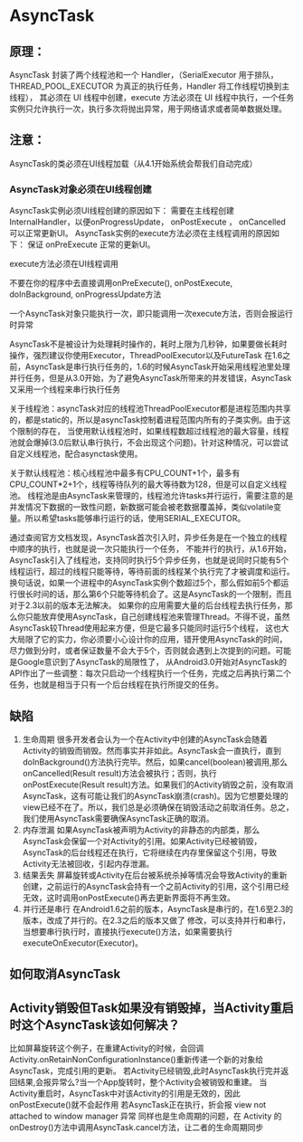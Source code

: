 # AsyncTask
## 原理：
  AsyncTask 封装了两个线程池和一个 Handler，（SerialExecutor 用于排队，THREAD_POOL_EXECUTOR 为真正的执行任务，Handler 将工作线程切换到主线程），
  其必须在 UI 线程中创建，execute 方法必须在 UI 线程中执行，一个任务实例只允许执行一次，执行多次将抛出异常，用于网络请求或者简单数据处理。
## 注意：
  AsyncTask的类必须在UI线程加载（从4.1开始系统会帮我们自动完成）
  
  ### AsyncTask对象必须在UI线程创建
  AsyncTask实例必须UI线程创建的原因如下：
  需要在主线程创建InternalHandler，以便onProgressUpdate， onPostExecute ， onCancelled 可以正常更新UI。
  AsyncTask实例的execute方法必须在主线程调用的原因如下：
  保证 onPreExecute 正常的更新UI。
  
  execute方法必须在UI线程调用

  不要在你的程序中去直接调用onPreExecute(), onPostExecute, doInBackground, onProgressUpdate方法
  
  一个AsyncTask对象只能执行一次，即只能调用一次execute方法，否则会报运行时异常
  
  AsyncTask不是被设计为处理耗时操作的，耗时上限为几秒钟，如果要做长耗时操作，强烈建议你使用Executor，ThreadPoolExecutor以及FutureTask
  在1.6之前，AsyncTask是串行执行任务的，1.6的时候AsyncTask开始采用线程池里处理并行任务，但是从3.0开始，为了避免AsyncTask所带来的并发错误，AsyncTask又采用一个线程来串行执行任务
  
  关于线程池：asyncTask对应的线程池ThreadPoolExecutor都是进程范围内共享的，都是static的，所以是asyncTask控制着进程范围内所有的子类实例。由于这个限制的存在，
  当使用默认线程池时，如果线程数超过线程池的最大容量，线程池就会爆掉(3.0后默认串行执行，不会出现这个问题)。针对这种情况，可以尝试自定义线程池，配合asynctask使用。
  
  关于默认线程池：核心线程池中最多有CPU_COUNT+1个，最多有CPU_COUNT*2+1个，线程等待队列的最大等待数为128，但是可以自定义线程池。
  线程池是由AsyncTask来管理的，线程池允许tasks并行运行，需要注意的是并发情况下数据的一致性问题，新数据可能会被老数据覆盖掉，类似volatile变量。所以希望tasks能够串行运行的话，使用SERIAL_EXECUTOR。
  
  通过查阅官方文档发现，AsyncTask首次引入时，异步任务是在一个独立的线程中顺序的执行，也就是说一次只能执行一个任务，
  不能并行的执行，从1.6开始，AsyncTask引入了线程池，支持同时执行5个异步任务，也就是说同时只能有5个线程运行，超过的线程只能等待，等待前面的线程某个执行完了才被调度和运行。
  换句话说，如果一个进程中的AsyncTask实例个数超过5个，那么假如前5个都运行很长时间的话，那么第6个只能等待机会了。这是AsyncTask的一个限制，而且对于2.3以前的版本无法解决。
  如果你的应用需要大量的后台线程去执行任务，那么你只能放弃使用AsyncTask，自己创建线程池来管理Thread。不得不说，虽然AsyncTask较Thread使用起来方便，但是它最多只能同时运行5个线程，
  这也大大局限了它的实力，你必须要小心设计你的应用，错开使用AsyncTask的时间，尽力做到分时，或者保证数量不会大于5个，否则就会遇到上次提到的问题。可能是Google意识到了AsyncTask的局限性了，
  从Android3.0开始对AsyncTask的API作出了一些调整：每次只启动一个线程执行一个任务，完成之后再执行第二个任务，也就是相当于只有一个后台线程在执行所提交的任务。

## 缺陷
  1. 生命周期
  很多开发者会认为一个在Activity中创建的AsyncTask会随着Activity的销毁而销毁。然而事实并非如此。AsyncTask会一直执行，直到doInBackground()方法执行完毕。然后，如果cancel(boolean)被调用,那么onCancelled(Result result)方法会被执行；否则，执行onPostExecute(Result result)方法。如果我们的Activity销毁之前，没有取消AsyncTask，这有可能让我们的AsyncTask崩溃(crash)。因为它想要处理的view已经不在了。所以，我们总是必须确保在销毁活动之前取消任务。总之，我们使用AsyncTask需要确保AsyncTask正确的取消。
  2. 内存泄漏
如果AsyncTask被声明为Activity的非静态的内部类，那么AsyncTask会保留一个对Activity的引用。如果Activity已经被销毁，AsyncTask的后台线程还在执行，它将继续在内存里保留这个引用，导致Activity无法被回收，引起内存泄漏。
  3. 结果丢失
屏幕旋转或Activity在后台被系统杀掉等情况会导致Activity的重新创建，之前运行的AsyncTask会持有一个之前Activity的引用，这个引用已经无效，这时调用onPostExecute()再去更新界面将不再生效。
  4. 并行还是串行
在Android1.6之前的版本，AsyncTask是串行的，在1.6至2.3的版本，改成了并行的。在2.3之后的版本又做了 修改，可以支持并行和串行，当想要串行执行时，直接执行execute()方法，如果需要执行executeOnExecutor(Executor)。

## 如何取消AsyncTask

## Activity销毁但Task如果没有销毁掉，当Activity重启时这个AsyncTask该如何解决？
比如屏幕旋转这个例子，在重建Activity的时候，会回调  Activity.onRetainNonConfigurationInstance()重新传递一个新的对象给AsyncTask，完成引用的更新。
若Activity已经销毁,此时AsyncTask执行完并返回结果,会报异常么?当一个App旋转时，整个Activity会被销毁和重建。
当Activity重启时，AsyncTask中对该Activity的引用是无效的，因此onPostExecute()就不会起作用
若AsyncTask正在执行，折会报 view not attached to window manager 异常
同样也是生命周期的问题，在 Activity 的onDestroy()方法中调用AsyncTask.cancel方法，让二者的生命周期同步
